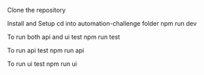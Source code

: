 Clone the repository

Install and Setup
cd into automation-challenge folder
npm run dev

To run both api and ui test
npm run test

To run api test
npm run api

To run ui test
npm run ui
